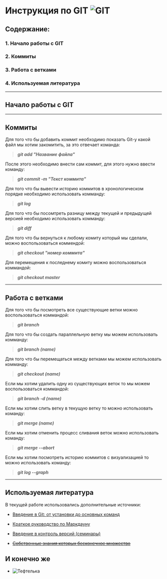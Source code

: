 # Инструкция по GIT ![GIT](git.png)

## Содержание:
### 1. Начало работы с GIT
### 2. Коммиты
### 3. Работа с ветками
### 4. Используемая литература

***

## Начало работы с GIT

***

## Коммиты

Для того что бы добавить коммит необходимо показать Git-у какой файл мы хотим закомитить, за это отвечает команда: 

>***git add "Название файла"***

После этого необходимо внести сам коммит, для этого нужно ввести команду:

>***git commit -m "Текст коммита"***

Для того что бы вывести историю коммитов в хронологическом порядке необходимо использовать комманду:

>***git log***

Для того что бы посомтреть разницу между текущей и предыдущей версией необходимо использовать комманду:

>***git diff***

Для того что бы вернуться к любому комиту который мы сделали, можно воспользоваться коммендой:

>***git checkout "номер коммита"***

Для перемещения к последнему комиту можно воспользоваться коммандой:

>***git checkout master***

***

## Работа с ветками

Для того что бы посмотреть все существующие ветки можно воспользоваться коммандой:

>***git branch***

Для того что бы создать параллельную ветку мы можем использовать комманду:

>***git branch (name)***

Для того что бы перемещаться между ветками мы можем использовать комманду:

>***git checkout (name)***

Если мы хотим удалить одну из существующих веток то мы можем воспользоваться коммандой:

>***git branch -d (name)***

Если мы хотим слить ветку в текущую ветку то можно использовать команду:

>***git merge (name)***

Если мы хотим отменить процесс сливания веток можно использовать команду:

>***git merge --abort***

Если мы хотим посмотреть историю коммитов с визуализацией то можно использовать команду:

>***git log --graph***

***

## Используемая литература
В текущей работе использовались дополнительные источники:
* [Введение в Git: от установки до основных команд](https://tproger.ru/translations/beginner-git-cheatsheet/#part4)
* [Краткое руководство по Маркдауну](https://paulradzkov.com/2014/markdown_cheatsheet/)
* [Введение в контроль версий (семинары)](https://gb.ru/lessons/234458)

* [~~Собственные знания которых бесконечное множество~~]()

## И конечно же
* ![Тефтелька](Teftelka.png)